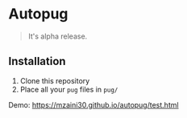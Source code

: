 # Autopug

> It's alpha release.

## Installation

1. Clone this repository
2. Place all your `pug` files in `pug/`

Demo: <https://mzaini30.github.io/autopug/test.html>